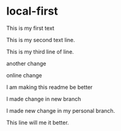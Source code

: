 # local-first
This is my first text

This is my second text line.

This is my third line of line.

another change 

online change

I am making this readme be better

I made change in new branch

I made new change in my personal branch.

This line will me it better.
